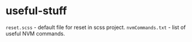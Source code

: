 # useful-stuff

```reset.scss``` - default file for reset in scss project.
```nvmCommands.txt``` - list of useful NVM commands.